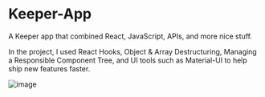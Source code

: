 # Keeper-App
A Keeper app that combined React, JavaScript, APIs, and more nice stuff.

In the project, I used React Hooks, Object &amp; Array Destructuring, Managing a Responsible Component Tree, and UI tools such as Material-UI to help ship new features faster.



![image](https://github.com/alonx5050/Keeper-App/assets/94148094/12ff03f8-85f7-4d8f-95a3-d4e7f2acb2be)
